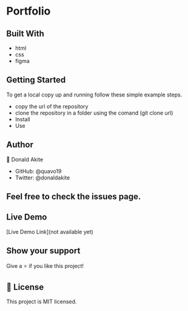
# Portfolio 

## Built With
- html
- css
- figma

## Getting Started

To get a local copy up and running follow these simple example steps.

- copy the url of the repository 
- clone the repository in a folder using the comand (git clone url)
- Install
- Use

## Author
👤 Donald Akite

- GitHub: @quavo19
- Twitter: @donaldakite

## Feel free to check the issues page.
## Live Demo 

[Live Demo Link](not available yet)

## Show your support
Give a ⭐️ if you like this project!


## 📝 License
This project is MIT licensed.
